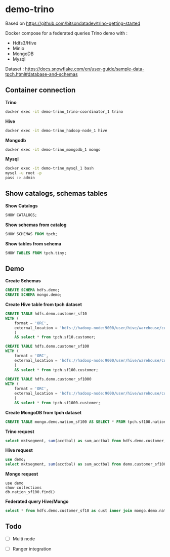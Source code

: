 # demo-trino

Based on https://github.com/bitsondatadev/trino-getting-started

Docker compose for a federated queries Trino demo with :

- Hdfs3/Hive
- Minio
- MongoDB
- Mysql

Dataset : https://docs.snowflake.com/en/user-guide/sample-data-tpch.html#database-and-schemas

## Container connection

**Trino**

```bash
docker exec -it demo-trino_trino-coordinator_1 trino
```

**Hive**

```bash
docker exec -it demo-trino_hadoop-node_1 hive
```

**Mongodb**

```bash
docker exec -it demo-trino_mongodb_1 mongo
```

**Mysql**

```bash
docker exec -it demo-trino_mysql_1 bash
mysql -u root -p
pass :> admin
```

## Show catalogs, schemas tables  
**Show Catalogs**

```SQL
SHOW CATALOGS;
```

**Show schemas from catalog**

```SQL
SHOW SCHEMAS FROM tpch;
```

**Show tables from schema**

```SQL
SHOW TABLES FROM tpch.tiny;
```

## Demo

**Create Schemas**

```SQL
CREATE SCHEMA hdfs.demo;
CREATE SCHEMA mongo.demo;
```

**Create Hive table from tpch dataset**

```SQL
CREATE TABLE hdfs.demo.customer_sf10
WITH (
    format = 'ORC',
    external_location = 'hdfs://hadoop-node:9000/user/hive/warehouse/customer_sf10'
    )
    AS select * from tpch.sf10.customer;

CREATE TABLE hdfs.demo.customer_sf100
WITH (
    format = 'ORC',
    external_location = 'hdfs://hadoop-node:9000/user/hive/warehouse/customer_sf100'
    )
    AS select * from tpch.sf100.customer;
    
CREATE TABLE hdfs.demo.customer_sf1000
WITH (
    format = 'ORC',
    external_location = 'hdfs://hadoop-node:9000/user/hive/warehouse/customer_sf1000'
    )
    AS select * from tpch.sf1000.customer;
```

**Create MongoDB from tpch dataset**

```SQL
CREATE TABLE mongo.demo.nation_sf100 AS SELECT * FROM tpch.sf100.nation;
```

**Trino request**

```SQL
select mktsegment, sum(acctbal) as sum_acctbal from hdfs.demo.customer_sf100 group by mktsegment order by mktsegment;
```

**Hive request**

```SQL
use demo;
select mktsegment, sum(acctbal) as sum_acctbal from demo.customer_sf100 group by mktsegment order by mktsegment;
```

**Mongo request**

```Mongo
use demo
show collections
db.nation_sf100.find()
```

**Federated query Hive/Mongo**

```SQL
select * from hdfs.demo.customer_sf10 as cust inner join mongo.demo.nation_sf100 as nation on cust.nationkey = nation.nationkey;
```

## Todo

- [ ] Multi node
- [ ] Ranger integration

